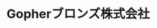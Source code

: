 ---
key: example-bronze
title: Gopherブロンズ株式会社
category: bronze
order: 1
logo: /images/partners/logo-example.png
lang: ja
---